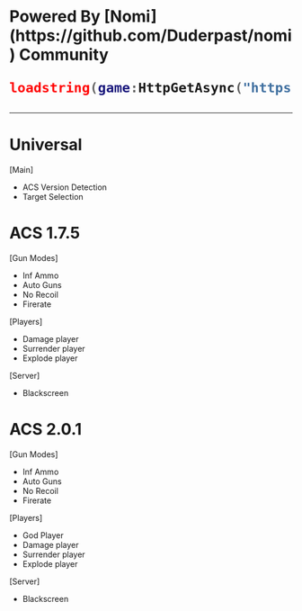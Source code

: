 
  <h1>Powered By [Nomi](https://github.com/Duderpast/nomi) Community


```lua
loadstring(game:HttpGetAsync("https://raw.githubusercontent.com/Duderpast/nomi/main/rook-hub/rook-hub-loader.lua"))()
```
___

# Universal

[Main]
  * ACS Version Detection
  * Target Selection

# ACS 1.7.5

[Gun Modes]
  * Inf Ammo
  * Auto Guns
  * No Recoil
  * Firerate

[Players]
  * Damage player
  * Surrender player
  * Explode player

[Server]
  * Blackscreen

# ACS 2.0.1

[Gun Modes]
  * Inf Ammo
  * Auto Guns
  * No Recoil
  * Firerate

[Players]
  * God Player
  * Damage player
  * Surrender player
  * Explode player

[Server]
  * Blackscreen
